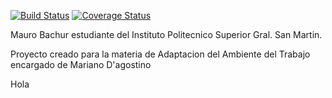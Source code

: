 [![Build Status](https://travis-ci.org/LucasBachur/Bingo.svg?branch=master)](https://travis-ci.org/github/LucasBachur/Bingo)
[![Coverage Status](https://coveralls.io/repos/github/LucasBachur/Bingo/badge.svg?branch=master)](https://coveralls.io/github/LucasBachur/Bingo?branch=master)

Mauro Bachur estudiante del Instituto Politecnico Superior Gral. San Martin.

Proyecto creado para la materia de Adaptacion del Ambiente del Trabajo encargado de Mariano D'agostino

Hola
